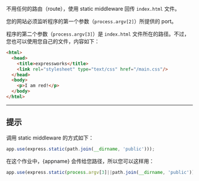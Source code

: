 不用任何的路由（route），使用 static middleware 回传 `index.html` 文件。

您的网站必须监听程序的第一个参数（`process.argv[2]`）所提供的 port。


程序的第二个参数（`process.argv[3]`）是 `index.html` 文件所在的路径。不过，您也可以使用您自己的文件，内容如下：

```html
<html>
  <head>
    <title>expressworks</title>
    <link rel="stylesheet" type="text/css" href="/main.css"/>
  </head>
  <body>
    <p>I am red!</p>
  </body>
</html>
```

-----------------------------

## 提示

调用 static middleware 的方式如下：

```js
app.use(express.static(path.join(__dirname, 'public')));
```

在这个作业中，{appname} 会传给您路径，所以您可以这样用：

```js
app.use(express.static(process.argv[3]||path.join(__dirname, 'public')));
```
